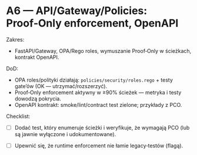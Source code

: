 # A6 — API/Gateway/Policies: Proof‑Only enforcement, OpenAPI

Zakres:

- FastAPI/Gateway, OPA/Rego roles, wymuszanie Proof‑Only w ścieżkach, kontrakt OpenAPI.

DoD:

- OPA roles/polityki działają: `policies/security/roles.rego` + testy gate’ów (OK — utrzymać/rozszerzyć).
- Proof‑Only enforcement aktywny w ≥90% ścieżek — metryka i testy dowodzą pokrycia.
- OpenAPI kontrakt: smoke/lint/contract test zielone; przykłady z PCO.

Checklist:

- [ ] Dodać test, który enumeruje ścieżki i weryfikuje, że wymagają PCO (lub są jawnie wyłączone i udokumentowane).
- [ ] Upewnić się, że runtime enforcement nie łamie legacy‑testów (flagą).


